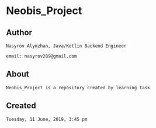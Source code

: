 # Neobis_Project

## Author
```
Nasyrov Alymzhan, Java/Kotlin Backend Engineer

email: nasyrov289@gmail.com
```
## About
```
Neobis_Project is a repository created by learning task
```
## Created
```
Tuesday, 11 June, 2019, 3:45 pm
```
